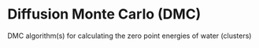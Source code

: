 # Diffusion Monte Carlo (DMC)
DMC algorithm(s) for calculating the zero point energies of water (clusters)
